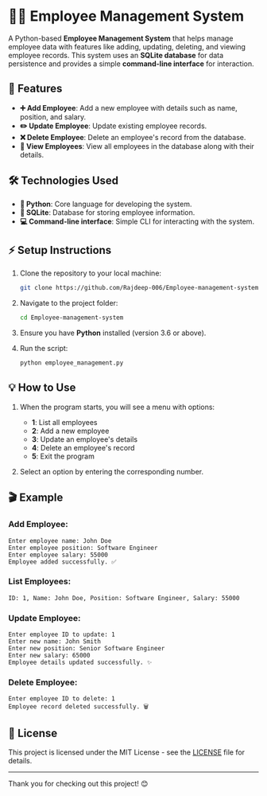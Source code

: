 # 🧑‍💼 Employee Management System

A Python-based **Employee Management System** that helps manage employee data with features like adding, updating, deleting, and viewing employee records. This system uses an **SQLite database** for data persistence and provides a simple **command-line interface** for interaction.

## 🚀 Features

- **➕ Add Employee**: Add a new employee with details such as name, position, and salary.
- **✏️ Update Employee**: Update existing employee records.
- **❌ Delete Employee**: Delete an employee's record from the database.
- **👀 View Employees**: View all employees in the database along with their details.

## 🛠️ Technologies Used

- **🐍 Python**: Core language for developing the system.
- **💾 SQLite**: Database for storing employee information.
- **💻 Command-line interface**: Simple CLI for interacting with the system.

## ⚡ Setup Instructions

1. Clone the repository to your local machine:
   ```bash
   git clone https://github.com/Rajdeep-006/Employee-management-system.git
   ```

2. Navigate to the project folder:
   ```bash
   cd Employee-management-system
   ```

3. Ensure you have **Python** installed (version 3.6 or above).

4. Run the script:
   ```bash
   python employee_management.py
   ```

## 💡 How to Use

1. When the program starts, you will see a menu with options:
   - **1**: List all employees
   - **2**: Add a new employee
   - **3**: Update an employee's details
   - **4**: Delete an employee's record
   - **5**: Exit the program

2. Select an option by entering the corresponding number.

## 🎬 Example

### Add Employee:

```
Enter employee name: John Doe
Enter employee position: Software Engineer
Enter employee salary: 55000
Employee added successfully. ✅
```

### List Employees:

```
ID: 1, Name: John Doe, Position: Software Engineer, Salary: 55000
```

### Update Employee:

```
Enter employee ID to update: 1
Enter new name: John Smith
Enter new position: Senior Software Engineer
Enter new salary: 65000
Employee details updated successfully. ✨
```

### Delete Employee:

```
Enter employee ID to delete: 1
Employee record deleted successfully. 🗑️
```

## 📄 License

This project is licensed under the MIT License - see the [LICENSE](LICENSE) file for details. 

---

Thank you for checking out this project! 😊
```
